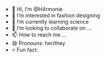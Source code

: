 - 👋 Hi, I’m @H4rmonie
- 👀 I’m interested in fashion designing 
- 🌱 I’m currently learning science
- 💞️ I’m looking to collaborate on ...
- 📫 How to reach me ...
- 😄 Pronouns: her/they
- ⚡ Fun fact:
  

<!---
H4rmonie/H4rmonie is a ✨ special ✨ repository because its `README.md` (this file) appears on your GitHub profile.
You can click the Preview link to take a look at your changes.
--->
